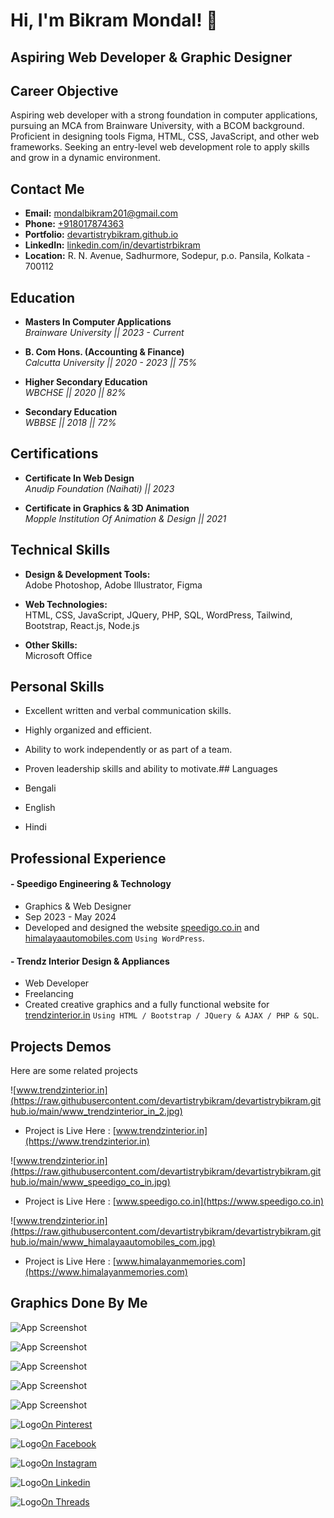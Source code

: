 
# Hi, I'm Bikram Mondal! 👋

## Aspiring Web Developer & Graphic Designer

## Career Objective
Aspiring web developer with a strong foundation in computer applications, pursuing an MCA from Brainware University, with a BCOM background. Proficient in designing tools Figma, HTML, CSS, JavaScript, and other web frameworks. Seeking an entry-level web development role to apply skills and grow in a dynamic environment.


## Contact Me
- **Email:** [mondalbikram201@gmail.com](mailto:mondalbikram201@gmail.com)
- **Phone:** [+918017874363](https://wa.me/+918017874363)
- **Portfolio:** [devartistrybikram.github.io](https://devartistrybikram.github.io)
- **LinkedIn:** [linkedin.com/in/devartistrbikram](https://www.linkedin.com/in/devartistrbikram)
- **Location:** R. N. Avenue, Sadhurmore, Sodepur, p.o. Pansila, Kolkata - 700112


## Education

- **Masters In Computer Applications**  
  *Brainware University  ||  2023 - Current*

- **B. Com Hons. (Accounting & Finance)**  
  *Calcutta University  || 2020 - 2023  || 75%*

- **Higher Secondary Education**  
  *WBCHSE  ||  2020  ||  82%*

- **Secondary Education**  
  *WBBSE  ||  2018  ||  72%*

## Certifications

- **Certificate In Web Design**  
  *Anudip Foundation (Naihati)  ||  2023*

- **Certificate in Graphics & 3D Animation**  
  *Mopple Institution Of Animation & Design  ||  2021*
## Technical Skills

- **Design & Development Tools:**  
  Adobe Photoshop, Adobe Illustrator, Figma

- **Web Technologies:**  
  HTML, CSS, JavaScript, JQuery, PHP, SQL, WordPress, Tailwind, Bootstrap, React.js, Node.js

- **Other Skills:**  
  Microsoft Office

## Personal Skills

- Excellent written and verbal communication skills.
- Highly organized and efficient.
- Ability to work independently or as part of a team.
- Proven leadership skills and ability to motivate.## Languages

- Bengali
- English
- Hindi
## Professional Experience

#### - Speedigo Engineering & Technology
- Graphics & Web Designer  
- Sep 2023 - May 2024  
- Developed and designed the website [speedigo.co.in](https://speedigo.co.in) and [himalayaautomobiles.com](https://himalayaautomobiles.com) `Using WordPress`.

#### - Trendz Interior Design & Appliances
- Web Developer  
- Freelancing  
- Created creative graphics and a fully functional website for [trendzinterior.in](https://trendzinterior.in) `Using HTML / Bootstrap / JQuery & AJAX / PHP & SQL`.

## Projects Demos

Here are some related projects

![www.trendzinterior.in](https://raw.githubusercontent.com/devartistrybikram/devartistrybikram.github.io/main/www_trendzinterior_in_2.jpg)
- Project is Live Here : [www.trendzinterior.in](https://www.trendzinterior.in)

![www.trendzinterior.in](https://raw.githubusercontent.com/devartistrybikram/devartistrybikram.github.io/main/www_speedigo_co_in.jpg)
- Project is Live Here : [www.speedigo.co.in](https://www.speedigo.co.in)

![www.trendzinterior.in](https://raw.githubusercontent.com/devartistrybikram/devartistrybikram.github.io/main/www_himalayaautomobiles_com.jpg)
- Project is Live Here : [www.himalayanmemories.com](https://www.himalayanmemories.com)


## Graphics Done By Me

![App Screenshot](https://raw.githubusercontent.com/devartistrybikram/devartistrybikram.github.io/main/Brochure_Speedigo_5.jpg)

![App Screenshot](https://raw.githubusercontent.com/devartistrybikram/devartistrybikram.github.io/main/Bochure_Himalaya_2.jpg)

![App Screenshot](https://raw.githubusercontent.com/devartistrybikram/devartistrybikram.github.io/main/Brochure_Trendz_2.jpg)

![App Screenshot](https://raw.githubusercontent.com/devartistrybikram/devartistrybikram.github.io/main/Business_Card_Speedigo_1.jpg)

![App Screenshot](https://raw.githubusercontent.com/devartistrybikram/devartistrybikram.github.io/main/Business_Card_Trendz_2.jpg)


![Logo](https://raw.githubusercontent.com/devartistrybikram/devartistrybikram.github.io/main/pinte.png)[On Pinterest](https://www.pinterest.com/devartistrybikram)

![Logo](https://raw.githubusercontent.com/devartistrybikram/devartistrybikram.github.io/main/fb.png)[On Facebook](https://www.facebook.com/devartistrybikram)

![Logo](https://raw.githubusercontent.com/devartistrybikram/devartistrybikram.github.io/main/insta.png)[On Instagram](https://www.instagram.com/devartistrybikram)

![Logo](https://raw.githubusercontent.com/devartistrybikram/devartistrybikram.github.io/main/linked.png)[On Linkedin](https://www.linkedin.com/in/devartistrybikram)

![Logo](https://raw.githubusercontent.com/devartistrybikram/devartistrybikram.github.io/main/thread.png)[On Threads](https://www.threads.net/devartistrybikram)

